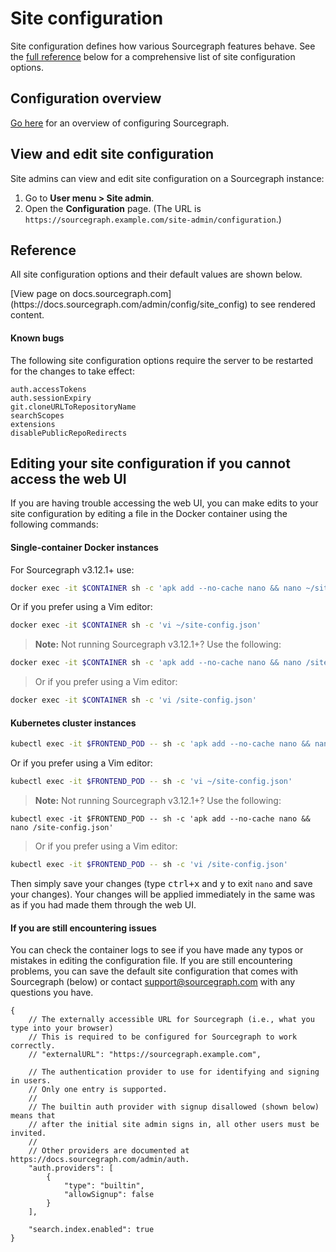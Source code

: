 # Site configuration

Site configuration defines how various Sourcegraph features behave. See the [full reference](#reference) below for a comprehensive list of site configuration options.

## Configuration overview

[Go here](index.md) for an overview of configuring Sourcegraph.

## View and edit site configuration

Site admins can view and edit site configuration on a Sourcegraph instance:

1. Go to **User menu > Site admin**.
1. Open the **Configuration** page. (The URL is `https://sourcegraph.example.com/site-admin/configuration`.)

## Reference

All site configuration options and their default values are shown below.

<div markdown-func=jsonschemadoc jsonschemadoc:path="admin/config/site.schema.json">[View page on docs.sourcegraph.com](https://docs.sourcegraph.com/admin/config/site_config) to see rendered content.</div>

#### Known bugs

The following site configuration options require the server to be restarted for the changes to take effect:

```
auth.accessTokens
auth.sessionExpiry
git.cloneURLToRepositoryName
searchScopes
extensions
disablePublicRepoRedirects
```

## Editing your site configuration if you cannot access the web UI

If you are having trouble accessing the web UI, you can make edits to your site configuration by editing a file in the Docker container using the following commands:

#### Single-container Docker instances

For Sourcegraph v3.12.1+ use:

```sh
docker exec -it $CONTAINER sh -c 'apk add --no-cache nano && nano ~/site-config.json'
```

Or if you prefer using a Vim editor:

```sh
docker exec -it $CONTAINER sh -c 'vi ~/site-config.json'
```

> **Note:** Not running Sourcegraph v3.12.1+? Use the following:
```sh
docker exec -it $CONTAINER sh -c 'apk add --no-cache nano && nano /site-config.json'
```
> Or if you prefer using a Vim editor:
```sh
docker exec -it $CONTAINER sh -c 'vi /site-config.json'
```

#### Kubernetes cluster instances

```sh
kubectl exec -it $FRONTEND_POD -- sh -c 'apk add --no-cache nano && nano ~/site-config.json'
```

Or if you prefer using a Vim editor:

```sh
kubectl exec -it $FRONTEND_POD -- sh -c 'vi ~/site-config.json'
```

> **Note:** Not running Sourcegraph v3.12.1+? Use the following:
```
kubectl exec -it $FRONTEND_POD -- sh -c 'apk add --no-cache nano && nano /site-config.json'
```

> Or if you prefer using a Vim editor:
```sh
kubectl exec -it $FRONTEND_POD -- sh -c 'vi /site-config.json'
```

Then simply save your changes (type <kbd>ctrl+x</kbd> and <kbd>y</kbd> to exit `nano` and save your changes). Your changes will be applied immediately in the same was as if you had made them through the web UI.

#### If you are still encountering issues

You can check the container logs to see if you have made any typos or mistakes in editing the configuration file. If you are still encountering problems, you can save the default site configuration that comes with Sourcegraph (below) or contact support@sourcegraph.com with any questions you have.

```
{
	// The externally accessible URL for Sourcegraph (i.e., what you type into your browser)
	// This is required to be configured for Sourcegraph to work correctly.
	// "externalURL": "https://sourcegraph.example.com",

	// The authentication provider to use for identifying and signing in users.
	// Only one entry is supported.
	//
	// The builtin auth provider with signup disallowed (shown below) means that
	// after the initial site admin signs in, all other users must be invited.
	//
	// Other providers are documented at https://docs.sourcegraph.com/admin/auth.
	"auth.providers": [
		{
			"type": "builtin",
			"allowSignup": false
		}
	],

	"search.index.enabled": true
}
```
